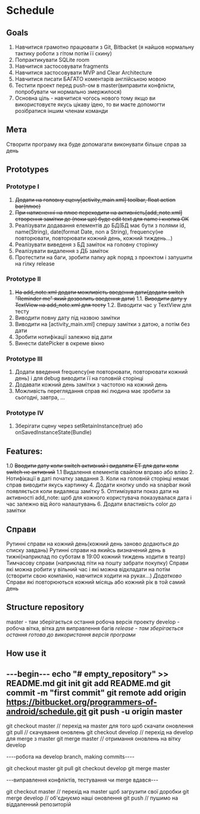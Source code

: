 # Schedule
## Goals
1. Навчитися грамотно працювати з Git, Bitbacket (я найшов нормальну тактику роботи з гітом потім її скину)
2. Попрактикувати SQLite room
3. Навчитися застосовувати fragments
4. Навчитися застосовувати MVP and Clear Architecture
5. Навчитися писати БАГАТО коментарів англійською мовою
6. Тестити проект перед push-ом в master(виправити конфлікти, попробувати чи нормально змержилося)
7. Основна ціль - навчитися чогось нового тому якщо ви використовуєте якусь цікаву ідею, то ви маєте допомогти розібратися іншим членам команди


## Мета

Cтворити програму яка буде допомагати виконувати більше справ за день 


## Prototypes

### Prototype I
1. ~~Додати на головну сцену[activity_main.xml] toolbar, float action bar(плюс)~~
2. ~~При натисненні на плюс переходити на активність[add_note.xml] створення замітки де (поки що) буде edit text для name і кнопка ОК~~
3. Реалізувати додавання елементів до БД(БД має бути з полями id, name(String), date(format Date, non a String), frequency(не повторювати, повторювати кожний день, кожний тиждень...) 
4. Реалізувати виведеня з БД заміток на головну сторінку
5. Реалізувати видалення з ДБ заміток
6. Протестити на баги, зробити папку apk поряд з проектом і запушити на гілку release 

### Prototype II
1. ~~На add_note.xml додати можливість введення дати(додати switch "Reminder me" який дозволить введення дати)~~ 
1.1. ~~Виводити дату у TextView на add_note.xml для тесту~~
1.2. Виводити час у TextView для тесту
2. Виводити повну дату під назвою замітки
3. Виводити на [activity_main.xml] спершу замітки з датою, а потім без дати
4. Зробити нотифікації залежно від дати
5. Винести datePicker в окреме вікно

### Prototype III
1. Додати введення frequency(не повторювати, повторювати кожний день) і для debug виводити її на головній сторінці
2. Додавати кожний день замітки з частотою на кожний день
3. Можливість переглядання справ які людина має зробити за сьогодні, завтра, ...

### Prototype IV
1. Зберігати сцену через setRetainInstance(true) або onSavedInstanceState(Bundle)


## Features:
1.0 ~~Вводити дату коли switch активний і видаляти ET для дати коли switch не активний~~
1.1 Видалення елементів свайпом вправо або вліво
2. Нотифікації в даті початку завдання
3. Коли на головній сторінці немає справ виводити якусь картинку
4. Додати кнопку undo на snapbar який появляється коли видаляєш замітку
5. Оптимізувати показ дати на активності add_note: щоб для кожного користувача показувалася дата і час залежно від його налаштувань
6. Додати властивість color до замітки

## Справи
Рутинні справи на кожний день(кожний день заново додаються до списку завдань)
Рутинні справи на якийсь визначений день в тижні(наприклад по суботам в 19:00 кожний тиждень ходити в театр)
Тимчасову справи (наприклад піти на пошту забрати покупку)
Справи які можна робити у вільний час і які можна відкладати на потім (створити свою компанію, навчитися ходити на руках...)
*Додатково*
Справи які повторюються кожний місяць або кожний рік в той самий день



## Structure repository
master - там зберігається остання робоча версія проекту
develop - робоча вітка, вітка для виправлення багів
*release - там зберігається остання готова до використання версія програми*

## How use it
---begin---
echo "# empty_repository" >> README.md
git init
git add README.md
git commit -m "first commit"
git remote add origin https://bitbucket.org/programmers-of-android/schedule.git
git push -u origin master
-----------

git checkout master     // перехід на master для того щоб скачати оновлення
git pull                // скачування оновлень
git checkout develop    // перехід на develop для merge з master
git merge master        // отримання оновлень на вітку develop

----робота на develop branch, making commits----

git checkout master
git pull
git checkout develop
git merge master

---виправлення конфліктів, тестування чи merge вдався---

git checkout master     // перехід на master щоб загрузити свої доробки
git merge develop       // об'єднуємо наші оновлення
git push                // пушимо на віддаленний репозиторій
